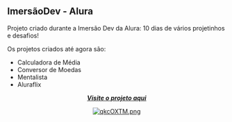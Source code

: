 ## ImersãoDev - Alura<br/>
Projeto criado durante a Imersão Dev da Alura: 10 dias de vários projetinhos e desafios! </br>

Os projetos criados até agora são:</br>
  - Calculadora de Média
  - Conversor de Moedas
  - Mentalista
  - Aluraflix


<div align="center">
   
[***Visite o projeto aqui***](https://imersaodev-alura.vercel.app/)<br/>
  


[![qkcOXTM.png](https://i.imgur.com/8qkcOXTM.png)](https://imgur.com/qkcOXTM)
</div>
